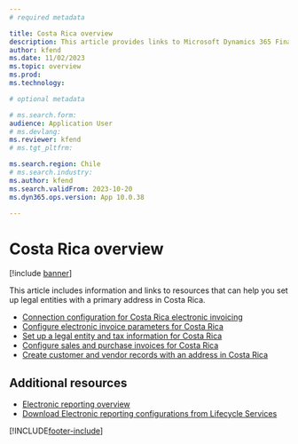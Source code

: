 ```yaml
---
# required metadata

title: Costa Rica overview
description: This article provides links to Microsoft Dynamics 365 Finance documentation resources for Costa Rica. 
author: kfend
ms.date: 11/02/2023
ms.topic: overview
ms.prod: 
ms.technology: 

# optional metadata

# ms.search.form: 
audience: Application User
# ms.devlang: 
ms.reviewer: kfend
# ms.tgt_pltfrm: 

ms.search.region: Chile
# ms.search.industry: 
ms.author: kfend
ms.search.validFrom: 2023-10-20
ms.dyn365.ops.version: App 10.0.38

---
```


# Costa Rica overview

[!include [banner](../../includes/banner.md)]

This article includes information and links to resources that can help you set up legal entities with a primary address in Costa Rica.
- [Connection configuration for Costa Rica electronic invoicing](ltm-costa-rica-ei-connec-configuration.md)
- [Configure electronic invoice parameters for Costa Rica](ltm-costa-rica-electronic-invoice-conf.md)
- [Set up a legal entity and tax information for Costa Rica](set-up-legal-entity-tax-costa-rica.md)
- [Configure sales and purchase invoices for Costa Rica](ltm-configure-invoices-costa-rica.md)
- [Create customer and vendor records with an address in Costa Rica](ltm-create-customer-vendor-costa-rica.md)


## Additional resources

- [Electronic reporting overview](../../../fin-ops-core/dev-itpro/analytics/general-electronic-reporting.md)
- [Download Electronic reporting configurations from Lifecycle Services](../../../fin-ops-core/dev-itpro/analytics/download-electronic-reporting-configuration-lcs.md)

[!INCLUDE[footer-include](../../../includes/footer-banner.md)]
